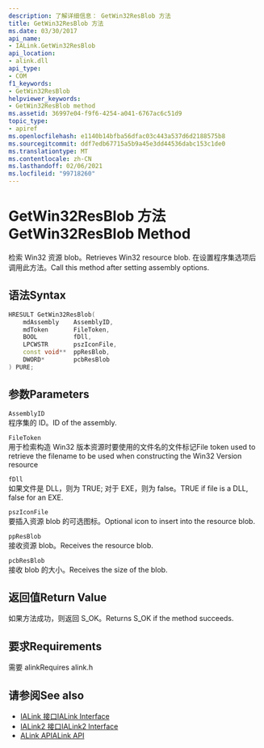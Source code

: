 ```yaml
---
description: 了解详细信息： GetWin32ResBlob 方法
title: GetWin32ResBlob 方法
ms.date: 03/30/2017
api_name:
- IALink.GetWin32ResBlob
api_location:
- alink.dll
api_type:
- COM
f1_keywords:
- GetWin32ResBlob
helpviewer_keywords:
- GetWin32ResBlob method
ms.assetid: 36997e04-f9f6-4254-a041-6767ac6c51d9
topic_type:
- apiref
ms.openlocfilehash: e1140b14bfba56dfac03c443a537d6d2188575b8
ms.sourcegitcommit: ddf7edb67715a5b9a45e3dd44536dabc153c1de0
ms.translationtype: MT
ms.contentlocale: zh-CN
ms.lasthandoff: 02/06/2021
ms.locfileid: "99718260"
---
```

# <a name="getwin32resblob-method"></a><span data-ttu-id="6bae4-103">GetWin32ResBlob 方法</span><span class="sxs-lookup"><span data-stu-id="6bae4-103">GetWin32ResBlob Method</span></span>

<span data-ttu-id="6bae4-104">检索 Win32 资源 blob。</span><span class="sxs-lookup"><span data-stu-id="6bae4-104">Retrieves Win32 resource blob.</span></span> <span data-ttu-id="6bae4-105">在设置程序集选项后调用此方法。</span><span class="sxs-lookup"><span data-stu-id="6bae4-105">Call this method after setting assembly options.</span></span>  
  
## <a name="syntax"></a><span data-ttu-id="6bae4-106">语法</span><span class="sxs-lookup"><span data-stu-id="6bae4-106">Syntax</span></span>  
  
```cpp  
HRESULT GetWin32ResBlob(  
    mdAssembly    AssemblyID,  
    mdToken       FileToken,  
    BOOL          fDll,  
    LPCWSTR       pszIconFile,  
    const void**  ppResBlob,  
    DWORD*        pcbResBlob  
) PURE;  
```  
  
## <a name="parameters"></a><span data-ttu-id="6bae4-107">参数</span><span class="sxs-lookup"><span data-stu-id="6bae4-107">Parameters</span></span>  

 `AssemblyID`  
 <span data-ttu-id="6bae4-108">程序集的 ID。</span><span class="sxs-lookup"><span data-stu-id="6bae4-108">ID of the assembly.</span></span>  
  
 `FileToken`  
 <span data-ttu-id="6bae4-109">用于检索构造 Win32 版本资源时要使用的文件名的文件标记</span><span class="sxs-lookup"><span data-stu-id="6bae4-109">File token used to retrieve the filename to be used when constructing the Win32 Version resource</span></span>  
  
 `fDll`  
 <span data-ttu-id="6bae4-110">如果文件是 DLL，则为 TRUE; 对于 EXE，则为 false。</span><span class="sxs-lookup"><span data-stu-id="6bae4-110">TRUE if file is a DLL, false for an EXE.</span></span>  
  
 `pszIconFile`  
 <span data-ttu-id="6bae4-111">要插入资源 blob 的可选图标。</span><span class="sxs-lookup"><span data-stu-id="6bae4-111">Optional icon to insert into the resource blob.</span></span>  
  
 `ppResBlob`  
 <span data-ttu-id="6bae4-112">接收资源 blob。</span><span class="sxs-lookup"><span data-stu-id="6bae4-112">Receives the resource blob.</span></span>  
  
 `pcbResBlob`  
 <span data-ttu-id="6bae4-113">接收 blob 的大小。</span><span class="sxs-lookup"><span data-stu-id="6bae4-113">Receives the size of the blob.</span></span>  
  
## <a name="return-value"></a><span data-ttu-id="6bae4-114">返回值</span><span class="sxs-lookup"><span data-stu-id="6bae4-114">Return Value</span></span>  

 <span data-ttu-id="6bae4-115">如果方法成功，则返回 S_OK。</span><span class="sxs-lookup"><span data-stu-id="6bae4-115">Returns S_OK if the method succeeds.</span></span>  
  
## <a name="requirements"></a><span data-ttu-id="6bae4-116">要求</span><span class="sxs-lookup"><span data-stu-id="6bae4-116">Requirements</span></span>  

 <span data-ttu-id="6bae4-117">需要 alink</span><span class="sxs-lookup"><span data-stu-id="6bae4-117">Requires alink.h</span></span>  
  
## <a name="see-also"></a><span data-ttu-id="6bae4-118">请参阅</span><span class="sxs-lookup"><span data-stu-id="6bae4-118">See also</span></span>

- [<span data-ttu-id="6bae4-119">IALink 接口</span><span class="sxs-lookup"><span data-stu-id="6bae4-119">IALink Interface</span></span>](ialink-interface.md)
- [<span data-ttu-id="6bae4-120">IALink2 接口</span><span class="sxs-lookup"><span data-stu-id="6bae4-120">IALink2 Interface</span></span>](ialink2-interface.md)
- [<span data-ttu-id="6bae4-121">ALink API</span><span class="sxs-lookup"><span data-stu-id="6bae4-121">ALink API</span></span>](index.md)
